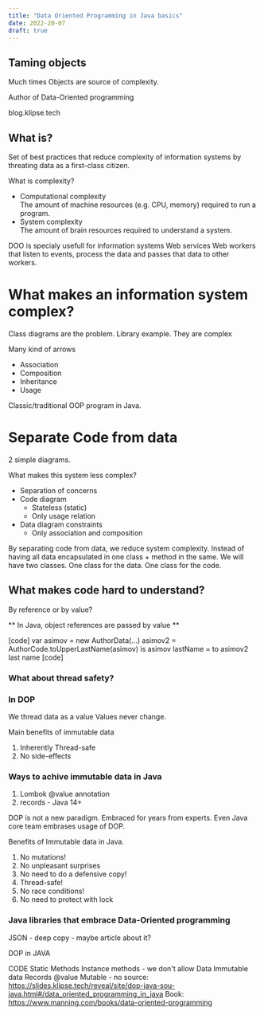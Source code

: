 ```yaml
---
title: "Data Oriented Programming in Java basics"
date: 2022-20-07
draft: true
---
```



## Taming objects

Much times Objects are source of complexity. 

Author of Data-Oriented programming

blog.klipse.tech

## What is?
Set of best practices that reduce complexity of information systems by threating data as a first-class citizen.

What is complexity?

* Computational complexity \
 The amount of machine resources (e.g. CPU, memory) required to run a program.
* System complexity \
 The amount of brain resources required to understand a system.

DOO is specialy usefull for information systems
Web services
Web workers that listen to events, process the data and passes that data to other workers.

# What makes an information system complex?
Class diagrams are the problem. Library example. They are complex

Many kind of arrows
- Association
- Composition
- Inheritance
- Usage

Classic/traditional OOP program in Java.

# Separate Code from data

2 simple diagrams. 

What makes this system less complex?
- Separation of concerns
- Code diagram
  - Stateless (static)
  - Only usage relation
- Data diagram constraints
  - Only association and composition

By separating code from data, we reduce system complexity.
Instead of having all data encapsulated in one class + method in the same.
We will have two classes.
One class for the data.
One class for the code.

## What makes code hard to understand?

By reference or by value?

** In Java, object references are passed by value **

[code]
var asimov = new AuthorData(...)
asimov2 = AuthorCode.toUpperLastName(asimov)
is asimov lastName = to asimov2 last name
[code]

### What about thread safety?

### In DOP
We thread data as a value Values never change.

Main benefits of immutable data

1. Inherently Thread-safe
2. No side-effects

### Ways to achive immutable data in Java

1. Lombok @value annotation 
2. records - Java 14+

DOP is not a new paradigm. Embraced for years from experts. Even Java core team embrases usage of DOP.

Benefits of Immutable data in Java.

1. No mutations!
2. No unpleasant surprises
3. No need to do a defensive copy!
4. Thread-safe!
5. No race conditions!
6. No need to protect with lock

### Java libraries that embrace Data-Oriented programming


JSON - deep copy - maybe article about it?

DOP in JAVA

CODE
 Static Methods
 Instance methods - we don't allow
Data
 Immutable data 
  Records
  @value
 Mutable - no
source: https://slides.klipse.tech/reveal/site/dop-java-sou-java.html#/data_oriented_programming_in_java
Book: https://www.manning.com/books/data-oriented-programming

